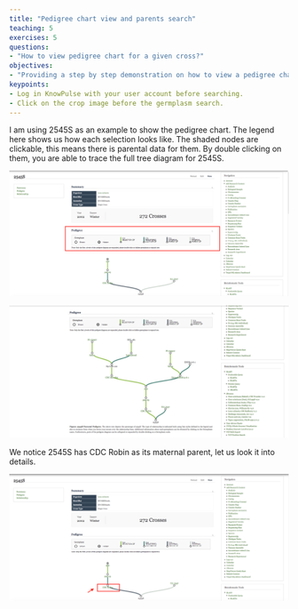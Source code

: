 ```yaml
---
title: "Pedigree chart view and parents search"
teaching: 5
exercises: 5
questions:
- "How to view pedigree chart for a given cross?"
objectives:
- "Providing a step by step demonstration on how to view a pedigree chart."
keypoints:
- Log in KnowPulse with your user account before searching.
- Click on the crop image before the germplasm search.
---
```

I am using 2545S as an example to show the pedigree chart. The legend here shows us how each selection looks like. The shaded nodes are clickable, this means there is parental data for them. By double clicking on them, you are able to trace the full tree diagram for 2545S.

![Screenshot of main code listing](../fig/Searching-for-a-germplasm-3.png)

![Screenshot of main code listing](../fig/Searching-for-a-germpasm-10.png)

We notice 2545S has CDC Robin as its maternal parent, let us look it into details. 

![Screenshot of main code listing](../fig/Searching-for-a-germplasm-4.png)
